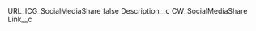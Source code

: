 <?xml version="1.0" encoding="UTF-8"?>
<CustomMetadata xmlns="http://soap.sforce.com/2006/04/metadata" xmlns:xsi="http://www.w3.org/2001/XMLSchema-instance" xmlns:xsd="http://www.w3.org/2001/XMLSchema">
    <label>URL_ICG_SocialMediaShare</label>
    <protected>false</protected>
    <values>
        <field>Description__c</field>
        <value xsi:type="xsd:string">CW_SocialMediaShare</value>
    </values>
    <values>
        <field>Link__c</field>
        <value xsi:nil="true"/>
    </values>
</CustomMetadata>
